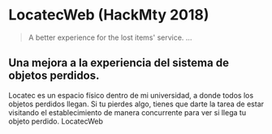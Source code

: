 # LocatecWeb (HackMty 2018)

> A better experience for the lost items' service.
...

## Una mejora a la experiencia del sistema de objetos perdidos.
Locatec es un espacio físico dentro de mi universidad, a donde todos los objetos perdidos llegan. Si tu pierdes algo, tienes que darte la tarea de estar visitando el establecimiento de manera concurrente para ver si llega tu objeto perdido.
LocatecWeb
